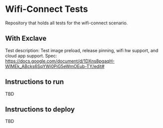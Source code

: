 # Wifi-Connect Tests

Repository that holds all tests for the wifi-connect scenario. 

## With Exclave 

Test description: Test image preload, release pinning, wifi hw support, and cloud app support.
Spec: https://docs.google.com/document/d/1DXns8pgaqH-WIMEk_ABcks6SqYWi0PiG5eWmOEub-TY/edit#

## Instructions to run

TBD

## Instructions to deploy

TBD
